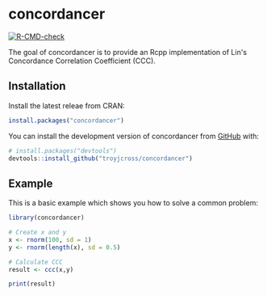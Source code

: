 
# concordancer

<!-- badges: start -->
[![R-CMD-check](https://github.com/troyjcross/concordancer/actions/workflows/R-CMD-check.yaml/badge.svg)](https://github.com/troyjcross/concordancer/actions/workflows/R-CMD-check.yaml)
<!-- badges: end -->

The goal of concordancer is to provide an Rcpp implementation of Lin's Concordance Correlation Coefficient (CCC).

## Installation

Install the latest releae from CRAN:

``` r
install.packages("concordancer")
```

You can install the development version of concordancer from [GitHub](https://github.com/) with:

``` r
# install.packages("devtools")
devtools::install_github("troyjcross/concordancer")
```

## Example

This is a basic example which shows you how to solve a common problem:

``` r
library(concordancer)

# Create x and y
x <- rnorm(100, sd = 1)
y <- rnorm(length(x), sd = 0.5)

# Calculate CCC
result <- ccc(x,y)

print(result)

```

